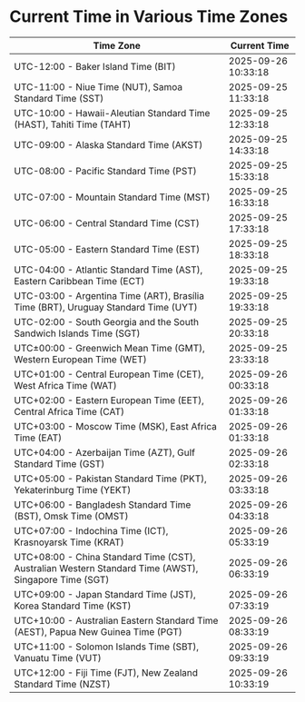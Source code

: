 # Current Time in Various Time Zones

| Time Zone | Current Time |
|-----------|--------------|
| UTC-12:00 - Baker Island Time (BIT) | 2025-09-26 10:33:18 |
| UTC-11:00 - Niue Time (NUT), Samoa Standard Time (SST) | 2025-09-25 11:33:18 |
| UTC-10:00 - Hawaii-Aleutian Standard Time (HAST), Tahiti Time (TAHT) | 2025-09-25 12:33:18 |
| UTC-09:00 - Alaska Standard Time (AKST) | 2025-09-25 14:33:18 |
| UTC-08:00 - Pacific Standard Time (PST) | 2025-09-25 15:33:18 |
| UTC-07:00 - Mountain Standard Time (MST) | 2025-09-25 16:33:18 |
| UTC-06:00 - Central Standard Time (CST) | 2025-09-25 17:33:18 |
| UTC-05:00 - Eastern Standard Time (EST) | 2025-09-25 18:33:18 |
| UTC-04:00 - Atlantic Standard Time (AST), Eastern Caribbean Time (ECT) | 2025-09-25 19:33:18 |
| UTC-03:00 - Argentina Time (ART), Brasília Time (BRT), Uruguay Standard Time (UYT) | 2025-09-25 19:33:18 |
| UTC-02:00 - South Georgia and the South Sandwich Islands Time (SGT) | 2025-09-25 20:33:18 |
| UTC±00:00 - Greenwich Mean Time (GMT), Western European Time (WET) | 2025-09-25 23:33:18 |
| UTC+01:00 - Central European Time (CET), West Africa Time (WAT) | 2025-09-26 00:33:18 |
| UTC+02:00 - Eastern European Time (EET), Central Africa Time (CAT) | 2025-09-26 01:33:18 |
| UTC+03:00 - Moscow Time (MSK), East Africa Time (EAT) | 2025-09-26 01:33:18 |
| UTC+04:00 - Azerbaijan Time (AZT), Gulf Standard Time (GST) | 2025-09-26 02:33:18 |
| UTC+05:00 - Pakistan Standard Time (PKT), Yekaterinburg Time (YEKT) | 2025-09-26 03:33:18 |
| UTC+06:00 - Bangladesh Standard Time (BST), Omsk Time (OMST) | 2025-09-26 04:33:18 |
| UTC+07:00 - Indochina Time (ICT), Krasnoyarsk Time (KRAT) | 2025-09-26 05:33:19 |
| UTC+08:00 - China Standard Time (CST), Australian Western Standard Time (AWST), Singapore Time (SGT) | 2025-09-26 06:33:19 |
| UTC+09:00 - Japan Standard Time (JST), Korea Standard Time (KST) | 2025-09-26 07:33:19 |
| UTC+10:00 - Australian Eastern Standard Time (AEST), Papua New Guinea Time (PGT) | 2025-09-26 08:33:19 |
| UTC+11:00 - Solomon Islands Time (SBT), Vanuatu Time (VUT) | 2025-09-26 09:33:19 |
| UTC+12:00 - Fiji Time (FJT), New Zealand Standard Time (NZST) | 2025-09-26 10:33:19 |
